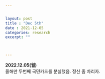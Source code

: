 ```yaml
---


layout: post
title : "Dec 5th"
date : 2021-12-05
categories: research
excerpt: ""



---
```


**2022.12.05(월)**  
올해만 두번째 국민카드를 분실했음. 정신 좀 차리자. 
